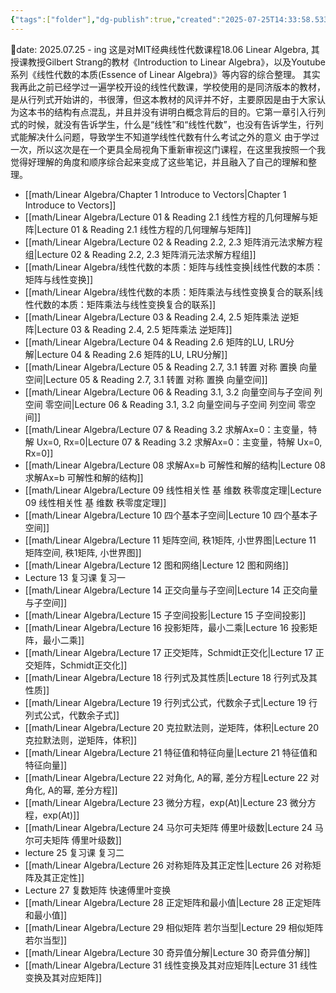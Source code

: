 ```yaml
---
{"tags":["folder"],"dg-publish":true,"created":"2025-07-25T14:33:58.533+08:00","updated":"2025-10-27T11:14","permalink":"/math/Linear Algebra/Linear Algebra/","dgPassFrontmatter":true,"noteIcon":""}
---
```


📅date: 2025.07.25 - ing
这是对MIT经典线性代数课程18.06 Linear Algebra, 其授课教授Gilbert Strang的教材《Introduction to Linear Algebra》，以及Youtube系列《线性代数的本质(Essence of Linear Algebra)》等内容的综合整理。
其实我再此之前已经学过一遍学校开设的线性代数课，学校使用的是同济版本的教材，是从行列式开始讲的，书很薄，但这本教材的风评并不好，主要原因是由于大家认为这本书的结构有点混乱，并且并没有讲明白概念背后的目的。它第一章引入行列式的时候，就没有告诉学生，什么是“线性”和“线性代数”，也没有告诉学生，行列式能解决什么问题，导致学生不知道学线性代数有什么考试之外的意义
由于学过一次，所以这次是在一个更具全局视角下重新审视这门课程，在这里我按照一个我觉得好理解的角度和顺序综合起来变成了这些笔记，并且融入了自己的理解和整理。
- [[math/Linear Algebra/Chapter 1 Introduce to Vectors\|Chapter 1 Introduce to Vectors]]
- [[math/Linear Algebra/Lecture 01 & Reading 2.1 线性方程的几何理解与矩阵\|Lecture 01 & Reading 2.1 线性方程的几何理解与矩阵]]
- [[math/Linear Algebra/Lecture 02 & Reading 2.2, 2.3 矩阵消元法求解方程组\|Lecture 02 & Reading 2.2, 2.3 矩阵消元法求解方程组]]
- [[math/Linear Algebra/线性代数的本质：矩阵与线性变换\|线性代数的本质：矩阵与线性变换]]
- [[math/Linear Algebra/线性代数的本质：矩阵乘法与线性变换复合的联系\|线性代数的本质：矩阵乘法与线性变换复合的联系]]
- [[math/Linear Algebra/Lecture 03 & Reading 2.4, 2.5 矩阵乘法 逆矩阵\|Lecture 03 & Reading 2.4, 2.5 矩阵乘法 逆矩阵]]
- [[math/Linear Algebra/Lecture 04 & Reading 2.6 矩阵的LU, LRU分解\|Lecture 04 & Reading 2.6 矩阵的LU, LRU分解]]
- [[math/Linear Algebra/Lecture 05 & Reading 2.7, 3.1 转置 对称 置换 向量空间\|Lecture 05 & Reading 2.7, 3.1 转置 对称 置换 向量空间]]
- [[math/Linear Algebra/Lecture 06 & Reading 3.1, 3.2 向量空间与子空间 列空间 零空间\|Lecture 06 & Reading 3.1, 3.2 向量空间与子空间 列空间 零空间]]
- [[math/Linear Algebra/Lecture 07 & Reading 3.2 求解Ax=0：主变量，特解 Ux=0, Rx=0\|Lecture 07 & Reading 3.2 求解Ax=0：主变量，特解 Ux=0, Rx=0]]
- [[math/Linear Algebra/Lecture 08 求解Ax=b 可解性和解的结构\|Lecture 08 求解Ax=b 可解性和解的结构]]
- [[math/Linear Algebra/Lecture 09 线性相关性 基 维数 秩零度定理\|Lecture 09 线性相关性 基 维数 秩零度定理]]
- [[math/Linear Algebra/Lecture 10 四个基本子空间\|Lecture 10 四个基本子空间]]
- [[math/Linear Algebra/Lecture 11 矩阵空间, 秩1矩阵, 小世界图\|Lecture 11 矩阵空间, 秩1矩阵, 小世界图]]
- [[math/Linear Algebra/Lecture 12 图和网络\|Lecture 12 图和网络]]
- Lecture 13 复习课 复习一
- [[math/Linear Algebra/Lecture 14 正交向量与子空间\|Lecture 14 正交向量与子空间]]
- [[math/Linear Algebra/Lecture 15 子空间投影\|Lecture 15 子空间投影]]
- [[math/Linear Algebra/Lecture 16 投影矩阵，最小二乘\|Lecture 16 投影矩阵，最小二乘]]
- [[math/Linear Algebra/Lecture 17 正交矩阵，Schmidt正交化\|Lecture 17 正交矩阵，Schmidt正交化]]
- [[math/Linear Algebra/Lecture 18 行列式及其性质\|Lecture 18 行列式及其性质]]
- [[math/Linear Algebra/Lecture 19 行列式公式，代数余子式\|Lecture 19 行列式公式，代数余子式]]
- [[math/Linear Algebra/Lecture 20 克拉默法则，逆矩阵，体积\|Lecture 20 克拉默法则，逆矩阵，体积]]
- [[math/Linear Algebra/Lecture 21 特征值和特征向量\|Lecture 21 特征值和特征向量]]
- [[math/Linear Algebra/Lecture 22 对角化, A的幂, 差分方程\|Lecture 22 对角化, A的幂, 差分方程]]
- [[math/Linear Algebra/Lecture 23 微分方程，exp(At)\|Lecture 23 微分方程，exp(At)]]
- [[math/Linear Algebra/Lecture 24 马尔可夫矩阵 傅里叶级数\|Lecture 24 马尔可夫矩阵 傅里叶级数]]
- lecture 25 复习课 复习二
- [[math/Linear Algebra/Lecture 26 对称矩阵及其正定性\|Lecture 26 对称矩阵及其正定性]]
- Lecture 27 复数矩阵 快速傅里叶变换
- [[math/Linear Algebra/Lecture 28 正定矩阵和最小值\|Lecture 28 正定矩阵和最小值]]
- [[math/Linear Algebra/Lecture 29 相似矩阵 若尔当型\|Lecture 29 相似矩阵 若尔当型]]
- [[math/Linear Algebra/Lecture 30 奇异值分解\|Lecture 30 奇异值分解]]
- [[math/Linear Algebra/Lecture 31 线性变换及其对应矩阵\|Lecture 31 线性变换及其对应矩阵]]